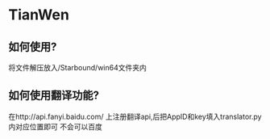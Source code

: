 # TianWen

## 如何使用?
  将文件解压放入/Starbound/win64文件夹内
## 如何使用翻译功能?
  在http://api.fanyi.baidu.com/ 上注册翻译api,后把AppID和key填入translator.py内对应位置即可
  不会可以百度
